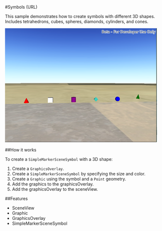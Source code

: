 #Symbols (URL)

This sample demonstrates how to create symbols with different 3D shapes. Includes tetrahedrons, cubes, spheres, diamonds, cylinders, and cones.

![](screenshot.png)

##How it works

To create a ```SimpleMarkerSceneSymbol``` with a 3D shape:

1. Create a ```GraphicsOverlay```.
2. Create a ```SimpleMarkerSceneSymbol``` by specifying the size and color.
3. Create a ```Graphic``` using the symbol and a ```Point``` geometry.
4. Add the graphics to the graphicsOverlay.
5. Add the graphicsOverlay to the sceneView.

##Features
- SceneView
- Graphic
- GraphicsOverlay
- SimpleMarkerSceneSymbol
